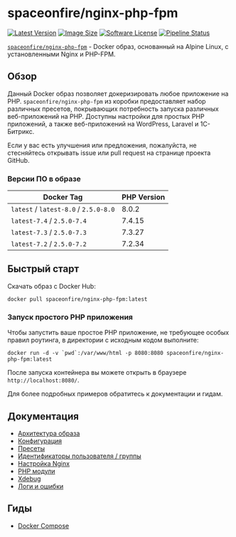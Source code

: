 # spaceonfire/nginx-php-fpm

[![Latest Version][ico-version]][link-docker-hub]
[![Image Size][ico-image-size]][link-docker-hub]
[![Software License][ico-license]](LICENSE.md)
[![Pipeline Status][ico-pipeline-status]][link-gitlab-pipelines]

[`spaceonfire/nginx-php-fpm`][link-docker-hub] -
Docker образ, основанный на Alpine Linux, с установленными Nginx и PHP-FPM.

## Обзор

Данный Docker образ позволяет докеризировать любое приложение на PHP. `spaceonfire/nginx-php-fpm`
из коробки предоставляет набор различных пресетов, покрывающих потребность запуска различных веб-приложений
на PHP. Доступны настройки для простых PHP приложений, а также веб-приложений на WordPress, Laravel и 1С-Битрикс.

Если у вас есть улучшения или предложения, пожалуйста,
не стесняйтесь открывать issue или pull request на странице проекта GitHub.

### Версии ПО в образе

| Docker Tag                            | PHP Version |
| ------------------------------------- | ----------- |
| `latest` / `latest-8.0` / `2.5.0-8.0` | 8.0.2       |
| `latest-7.4` / `2.5.0-7.4`            | 7.4.15      |
| `latest-7.3` / `2.5.0-7.3`            | 7.3.27      |
| `latest-7.2` / `2.5.0-7.2`            | 7.2.34      |

## Быстрый старт

Скачать образ с Docker Hub:

```
docker pull spaceonfire/nginx-php-fpm:latest
```

### Запуск простого PHP приложения

Чтобы запустить ваше простое PHP приложение, не требующее особых правил роутинга, в директории с исходным кодом выполните:

```
docker run -d -v `pwd`:/var/www/html -p 8080:8080 spaceonfire/nginx-php-fpm:latest
```

После запуска контейнера вы можете открыть в браузере `http://localhost:8080/`.

Для более подробных примеров обратитесь к документации и гидам.

## Документация

-   [Архитектура образа](./docs/architecture.md)
-   [Конфигурация](./docs/configure.md)
-   [Пресеты](./docs/presets.md)
-   [Идентификаторы пользователя / группы](./docs/uid_gid.md)
-   [Настройка Nginx](./docs/nginx_configuration.md)
-   [PHP модули](./docs/php_modules.md)
-   [Xdebug](./docs/xdebug.md)
-   [Логи и ошибки](./docs/logs.md)

## Гиды

-   [Docker Compose](./docs/guides/docker_compose.md)

[ico-image-size]: https://img.shields.io/microbadger/image-size/spaceonfire/nginx-php-fpm
[ico-pipeline-status]: https://gitlab.com/spaceonfire/open-source/nginx-php-fpm/badges/master/pipeline.svg
[ico-version]: https://img.shields.io/github/v/tag/spaceonfire/docker-nginx-php-fpm?sort=semver
[ico-license]: https://img.shields.io/github/license/spaceonfire/docker-nginx-php-fpm
[link-gitlab-pipelines]: https://gitlab.com/spaceonfire/open-source/nginx-php-fpm/pipelines
[link-docker-hub]: https://hub.docker.com/r/spaceonfire/nginx-php-fpm
